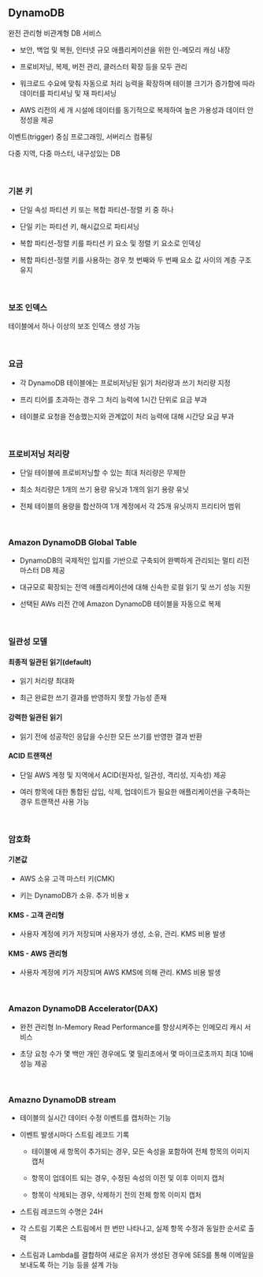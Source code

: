 ## DynamoDB
완전 관리형 비관계형 DB 서비스
  - 보안, 백업 및 복원, 인터넷 규모 애플리케이션을 위한 인-메모리 캐싱 내장

  - 프로비저닝, 복제, 버전 관리, 클러스터 확장 등을 모두 관리

  - 워크로드 수요에 맞춰 자동으로 처리 능력을 확장하며 테이블 크기가 증가함에 따라 데이터를 파티셔닝 및 재 파티셔닝

  - AWS 리전의 세 개 시설에 데이터를 동기적으로 복제하여 높은 가용성과 데이터 안정성을 제공

이벤트(trigger) 중심 프로그래밍, 서버리스 컴퓨팅

다중 지역, 다중 마스터, 내구성있는 DB

<br/>

### 기본 키
- 단일 속성 파티션 키 또는 복합 파티션-정렬 키 중 하나

- 단일 키는 파티션 키, 해시값으로 파티셔닝

- 복합 파티션-정렬 키를 파티션 키 요소 및 정렬 키 요소로 인덱싱

- 복합 파티션-정렬 키를 사용하는 경우 첫 번째와 두 번째 요소 값 사이의 계층 구조 유지

<br/>

### 보조 인덱스
테이블에서 하나 이상의 보조 인덱스 생성 가능

<br/>

### 요금
- 각 DynamoDB 테이블에는 프로비저닝된 읽기 처리량과 쓰기 처리량 지정

- 프리 티어를 초과하는 경우 그 처리 능력에 1시간 단위로 요금 부과

- 테이블로 요청을 전송했는지와 관계없이 처리 능력에 대해 시간당 요금 부과

<br/>

### 프로비저닝 처리량
- 단일 테이블에 프로비저닝할 수 있는 최대 처리량은 무제한

- 최소 처리량은 1개의 쓰기 용량 유닛과 1개의 읽기 용량 유닛

- 전체 테이블의 용량을 합산하여 1개 계정에서 각 25개 유닛까지 프리티어 범위

<br/>

### Amazon DynamoDB Global Table
- DynamoDB의 국제적인 입지를 기반으로 구축되어 완벽하게 관리되는 멀티 리전 마스터 DB 제공

- 대규모로 확장되는 전역 애플리케이션에 대해 신속한 로컬 읽기 및 쓰기 성능 지원

- 선택된 AWs 리전 간에 Amazon DynamoDB 테이블을 자동으로 복제

<br/>

### 일관성 모델
#### 최종적 일관된 읽기(default)
- 읽기 처리량 최대화

- 최근 완료한 쓰기 결과를 반영하지 못할 가능성 존재

#### 강력한 일관된 읽기
- 읽기 전에 성공적인 응답을 수신한 모든 쓰기를 반영한 결과 반환

#### ACID 트랜잭션
- 단일 AWS 계정 및 지역에서 ACID(원자성, 일관성, 격리성, 지속성) 제공

- 여러 항목에 대한 통합된 삽입, 삭제, 업데이트가 필요한 애플리케이션을 구축하는 경우 트랜잭션 사용 가능

<br/>

### 암호화
#### 기본값
- AWS 소유 고객 마스터 키(CMK)

- 키는 DynamoDB가 소유. 추가 비용 x

#### KMS - 고객 관리형
- 사용자 계정에 키가 저장되며 사용자가 생성, 소유, 관리. KMS 비용 발생

#### KMS - AWS 관리형
- 사용자 계정에 키가 저장되며 AWS KMS에 의해 관리. KMS 비용 발생

<br/>

### Amazon DynamoDB Accelerator(DAX)
- 완전 관리형 In-Memory Read Performance를 향상시켜주는 인메모리 캐시 서비스

- 초당 요청 수가 몇 백만 개인 경우에도 몇 밀리초에서 몇 마이크로초까지 최대 10배 성능 제공

<br/>

### Amazno DynamoDB stream
- 테이블의 실시간 데이터 수정 이벤트를 캡처하는 기능

- 이벤트 발생시마다 스트림 레코드 기록
  - 테이블에 새 항목이 추가되는 경우, 모든 속성을 포함하여 전체 항목의 이미지 캡처

  - 항목이 업데이트 되는 경우, 수정된 속성의 이전 및 이후 이미지 캡처

  - 항목이 삭제되는 경우, 삭제하기 전의 전체 항목 이미지 캡처

- 스트림 레코드의 수명은 24H

- 각 스트림 기록은 스트림에서 한 번만 나타나고, 실제 항목 수정과 동일한 순서로 출력

- 스트림과 Lambda를 결합하여 새로운 유저가 생성된 경우에 SES를 통해 이메일을 보내도록 하는 기능 등을 설계 가능
